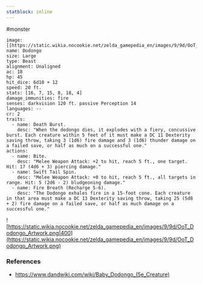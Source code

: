 ```yaml
---
statblock: inline
---
```

#monster 

```statblock
image: [[https://static.wikia.nocookie.net/zelda_gamepedia_en/images/9/9d/OoT_Dodongo_Artwork.png]]
name: Dodongo
size: Large
type: Beast
alignment: Unaligned
ac: 18
hp: 45
hit_dice: 6d10 + 12
speed: 20 ft.
stats: [16, 7, 15, 8, 18, 4]
damage_immunities: fire
senses: darkvision 120 ft. passive Perception 14
languages: --
cr: 2
traits:
  - name: Death Burst.
    desc: "When the dodongo dies, it explodes with a fiery, concussive burst. Each creature within 5 feet of it must make a DC 11 Dexterity saving throw, taking 3 (1d6) fire damage and 3 (1d6) thunder damage on a failed save, or half as much on a successful one."
actions:
  - name: Bite.
    desc: "Melee Weapon Attack: +2 to hit, reach 5 ft., one target. Hit: 17 (4d6 + 3) piercing damage."
  - name: Swift Tail Spin.
    desc: "Melee Weapon Attack: +0 to hit, reach 5 ft., all targets in range. Hit: 5 (2d6 - 2) bludgeoning damage."
  - name: Fire Breath (Recharge 5-6).
    desc: "The Dodongo exhales fire in a 15-foot cone. Each creature in that area must make a DC 13 Dexterity saving throw, taking 25 (5d8 + 2) fire damage on a failed save, or half as much damage on a successful one."
```

![https://static.wikia.nocookie.net/zelda_gamepedia_en/images/9/9d/OoT_Dodongo_Artwork.png|400](https://static.wikia.nocookie.net/zelda_gamepedia_en/images/9/9d/OoT_Dodongo_Artwork.png)

### References

* https://www.dandwiki.com/wiki/Baby_Dodongo_(5e_Creature)